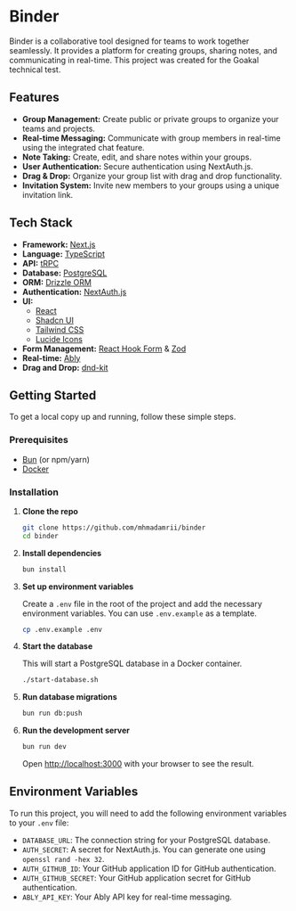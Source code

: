 # Binder

Binder is a collaborative tool designed for teams to work together seamlessly. It provides a platform for creating groups, sharing notes, and communicating in real-time. This project was created for the Goakal technical test.

## Features

- **Group Management:** Create public or private groups to organize your teams and projects.
- **Real-time Messaging:** Communicate with group members in real-time using the integrated chat feature.
- **Note Taking:** Create, edit, and share notes within your groups.
- **User Authentication:** Secure authentication using NextAuth.js.
- **Drag & Drop:** Organize your group list with drag and drop functionality.
- **Invitation System:** Invite new members to your groups using a unique invitation link.

## Tech Stack

- **Framework:** [Next.js](https://nextjs.org/)
- **Language:** [TypeScript](https://www.typescriptlang.org/)
- **API:** [tRPC](https://trpc.io/)
- **Database:** [PostgreSQL](https://www.postgresql.org/)
- **ORM:** [Drizzle ORM](https://orm.drizzle.team/)
- **Authentication:** [NextAuth.js](https://next-auth.js.org/)
- **UI:**
  - [React](https://reactjs.org/)
  - [Shadcn UI](https://ui.shadcn.com/)
  - [Tailwind CSS](https://tailwindcss.com/)
  - [Lucide Icons](https://lucide.dev/)
- **Form Management:** [React Hook Form](https://react-hook-form.com/) & [Zod](https://zod.dev/)
- **Real-time:** [Ably](https://ably.com/)
- **Drag and Drop:** [dnd-kit](https://dndkit.com/)

## Getting Started

To get a local copy up and running, follow these simple steps.

### Prerequisites

- [Bun](https://bun.sh/) (or npm/yarn)
- [Docker](https://www.docker.com/)

### Installation

1.  **Clone the repo**
    ```sh
    git clone https://github.com/mhmadamrii/binder
    cd binder
    ```
2.  **Install dependencies**
    ```sh
    bun install
    ```
3.  **Set up environment variables**

    Create a `.env` file in the root of the project and add the necessary environment variables. You can use `.env.example` as a template.

    ```sh
    cp .env.example .env
    ```

4.  **Start the database**

    This will start a PostgreSQL database in a Docker container.

    ```sh
    ./start-database.sh
    ```

5.  **Run database migrations**

    ```sh
    bun run db:push
    ```

6.  **Run the development server**

    ```sh
    bun run dev
    ```

    Open [http://localhost:3000](http://localhost:3000) with your browser to see the result.

## Environment Variables

To run this project, you will need to add the following environment variables to your `.env` file:

- `DATABASE_URL`: The connection string for your PostgreSQL database.
- `AUTH_SECRET`: A secret for NextAuth.js. You can generate one using `openssl rand -hex 32`.
- `AUTH_GITHUB_ID`: Your GitHub application ID for GitHub authentication.
- `AUTH_GITHUB_SECRET`: Your GitHub application secret for GitHub authentication.
- `ABLY_API_KEY`: Your Ably API key for real-time messaging.


